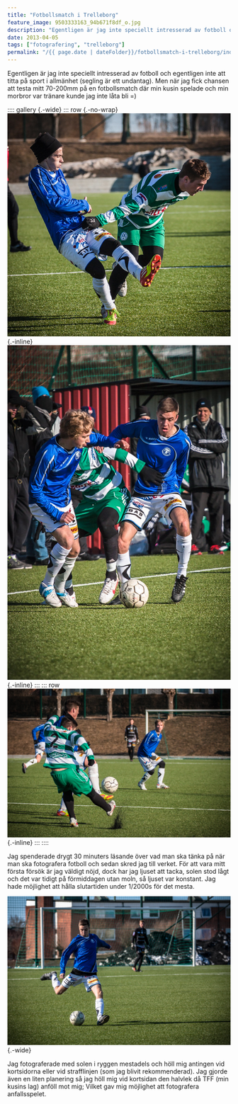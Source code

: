 ```yaml
---
title: "Fotbollsmatch i Trelleborg"
feature_image: 9503333163_94b671f8df_o.jpg
description: "Egentligen är jag inte speciellt intresserad av fotboll och egentligen inte att titta på sport i allmänhet (segling är ett undantag). Men…"
date: 2013-04-05
tags: ["fotografering", "trelleborg"]
permalink: "/{{ page.date | dateFolder}}/fotbollsmatch-i-trelleborg/index.html"
---
```


Egentligen är jag inte speciellt intresserad av fotboll och egentligen inte att titta på sport i allmänhet (segling är ett undantag). Men när jag fick chansen att testa mitt 70-200mm på en fotbollsmatch där min kusin spelade och min morbror var tränare kunde jag inte låta bli =)

:::: gallery {.-wide}
::: row {.-no-wrap}
![Två fotbollsspelare i närkamp](9506131016_451e42ed0a_c.jpg){.-inline}
![Tre fotbollsspelare i närkamp. Två av spelarna har blåvita kläder den tredje har grön-vita kläder.](9506131166_65d847f8a3_c.jpg){.-inline}
:::
::: row
![En fotbollsspelare i grön-vita kläder sparkar på bollen så att plasten i konstgräset flyger.](9506131406_206d6cea05_k.jpg){.-inline}
:::
::::

Jag spenderade drygt 30 minuters läsande över vad man ska tänka på när man ska fotografera fotboll och sedan skred jag till verket. För att vara mitt första försök är jag väldigt nöjd, dock har jag ljuset att tacka, solen stod lågt och det var tidigt på förmiddagen utan moln, så ljuset var konstant. Jag hade möjlighet att hålla slutartiden under 1/2000s för det mesta.

![En fotbollsspelare i blåvita kläder som är på väg att sparka på bollen.](9503333163_94b671f8df_o.jpg){.-wide}

Jag fotograferade med solen i ryggen mestadels och höll mig antingen vid kortsidorna eller vid strafflinjen (som jag blivit rekommenderad). Jag gjorde även en liten planering så jag höll mig vid kortsidan den halvlek då TFF (min kusins lag) anföll mot mig; Vilket gav mig möjlighet att fotografera anfallsspelet.
